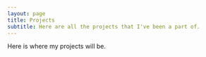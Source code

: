 ```yaml
---
layout: page
title: Projects
subtitle: Here are all the projects that I've been a part of.
---
```


Here is where my projects will be.
